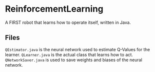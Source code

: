ReinforcementLearning
=====================

A FIRST robot that learns how to operate itself, written in Java.

Files
-----

`QEstimator.java` is the neural network used to estimate Q-Values for the learner.
`QLearner.java` is the actual class that learns how to act.
`QNetworkSaver.java` is used to save weights and biases of the neural network.
